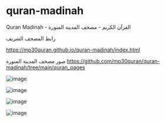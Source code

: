 # quran-madinah
Quran Madinah - القرآن الكريم - مصحف المدينة المنورة


رابط المصحف الشريف


https://mp30quran.github.io/quran-madinah/index.html


صور مصحف المدينة المنورة 
https://github.com/mp30quran/quran-madinah/tree/main/quran_pages


![image](https://github.com/user-attachments/assets/7e63258f-5efa-4ef8-af77-80bb6d7993ac)

![image](https://github.com/user-attachments/assets/16bdfede-f175-4b17-88c3-485e6c74d96b)


![image](https://github.com/user-attachments/assets/6a77f421-5c2a-4aed-b534-2c8e73be44fd)


![image](https://github.com/user-attachments/assets/a49caf2e-608e-4d94-8cce-57796f843327)


